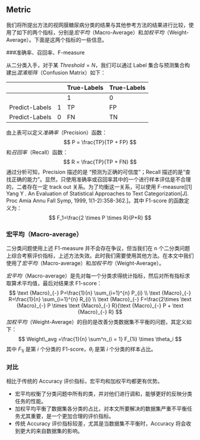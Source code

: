 ## Metric

我们将所提出方法的视网膜糖尿病分类的结果与其他参考方法的结果进行比较，使用了如下的两个指标，分别是*宏平均*（Macro-Average）和*加权平均*（Weight-Average）。下面是这两个指标的一些信息。

###准确率、召回率、F-measure

从二分类入手，对于某 $Threshold = N$，我们可以通过 Label 集合与预测集合构建出*混淆矩阵*（Confusion Matrix）如下：

|                |      | True-Labels | True-Labels |
| -------------- | ---- | ----------- | ----------- |
|                |      | 1           | 0           |
| Predict-Labels | 1    | TP          | FP          |
| Predict-Labels | 0    | FN          | TN          |

由上表可以定义*准确率*（Precision）函数：
$$
P = \frac{TP}{TP + FP}
$$
和*召回率*（Recall）函数：
$$
R = \frac{TP}{TP + FN}
$$
通过分析可知，Precision 描述的是 “预测为正确的可信度”；Recall 描述的是“查找正确的能力”。显然，只使用准确率或召回率其中的一个进行样本评估是不合理的，二者存在一定 track out 关系。为了均衡这一关系，可以使用 F-measure[[1] Yang Y . An Evaluation of Statistical Approaches to Text Categorization[J]. Proc Amia Annu Fall Symp, 1999, 1(1-2):358-362.]。其中 F1-score 的函数定义为：
$$
F_1=\frac{2 \times P \times R}{P+R}
$$

### 宏平均（Macro-average）

二分类问题使用上述 F1-measure 并不会存在争议，但当我们在 n 个二分类问题上综合考察评价指标，上述方法失效。此时我们需要使用其他方法。在本文中我们使用了*宏平均*（Macro-average）和*加权平均*（Weight-Average）。

​	*宏平均*（Macro-average）是先对每一个分类求得统计指标，然后对所有指标求取算术平均值，最后对结果求 F1-score：
$$
\text {Macro}_{-} P=\frac{1}{n} \sum_{i=1}^{n} P_{i} \\
\text {Macro}_{-} R=\frac{1}{n} \sum_{i=1}^{n} R_{i} \\
\text {Macro}_{-} F=\frac{2\times \text {Macro}_{-} P \times \text {Macro}_{-} R}{\text {Macro}_{-} P + \text {Macro}_{-} R}
$$
​	*加权平均*（Weight-Average）的目的是改善分类数据集不平衡的问题，其定义如下：
$$
Weight\_avg =\frac{1}{n} \sum^n_{i = 1} F_{1i} \times \theta_i
$$
其中 $F_{1i}$ 是第 $i$ 个分类的 F1-score，$\theta_i$ 是第 $i$ 个分类的样本占比。



### 对比

相比于传统的 Accuracy 评价指标，宏平均和加权平均都更有优势。

- 宏平均权衡了分类问题中所有的类，并对他们进行调和，能够更好的反映分类任务的性能。
- 加权平均平衡了数据集各分类的占比，对本文所要解决的数据集严重不平衡任务尤其重要，是一个更加合理的评价指标。
- 传统 Accuracy 评价指标较差，尤其是当数据集不平衡时，Accuracy 将会收到更大的来自数据集的影响。